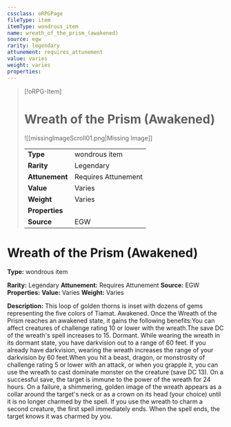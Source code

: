 ```yaml
---
cssclass: oRPGPage
fileType: item
itemType: wondrous_item
name: wreath_of_the_prism_(awakened)
source: egw
rarity: legendary
attunement: requires_attunement
value: varies
weight: varies
properties:
---
```

> [!oRPG-Item]
> # Wreath of the Prism (Awakened)
> ![[missingImageScroll01.png|Missing Image]]
>
> |  |   |
> |:--|---|
> |**Type** | wondrous item |
> |**Rarity** | Legendary |
> | **Attunement** | Requires Attunement |
> | **Value** | Varies |
>  | **Weight**| Varies |
>  |**Properties** |  |
> | **Source** | EGW |

#  Wreath of the Prism (Awakened)
**Type:** wondrous item

**Rarity:** Legendary
**Attunement:** Requires Attunement
**Source:** EGW
**Properties:**
**Value:** Varies
**Weight:** Varies

**Description:** This loop of golden thorns is inset with dozens of gems representing the five colors of Tiamat. Awakened. Once the Wreath of the Prism reaches an awakened state, it gains the following benefits:You can affect creatures of challenge rating 10 or lower with the wreath.The save DC of the wreath&#39;s spell increases to 15. Dormant. While wearing the wreath in its dormant state, you have darkvision out to a range of 60 feet. If you already have darkvision, wearing the wreath increases the range of your darkvision by 60 feet.When you hit a beast, dragon, or monstrosity of challenge rating 5 or lower with an attack, or when you grapple it, you can use the wreath to cast dominate monster on the creature (save DC 13). On a successful save, the target is immune to the power of the wreath for 24 hours. On a failure, a shimmering, golden image of the wreath appears as a collar around the target&#39;s neck or as a crown on its head (your choice) until it is no longer charmed by the spell. If you use the wreath to charm a second creature, the first spell immediately ends. When the spell ends, the target knows it was charmed by you.


